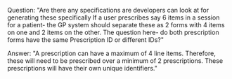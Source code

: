 Question: "Are there any specifications are developers can look at for generating these specifically If a user prescribes say 6 items in a session for a patient- the GP system should separate these as 2 forms with 4 items on one and 2 items on the other. The question here- do both prescription forms have the same Prescription ID or different IDs?"

Answer: "A prescription can have a maximum of 4 line items. Therefore, these will need to be prescribed over a minimum of 2 prescriptions. These prescriptions will have their own unique identifiers."
